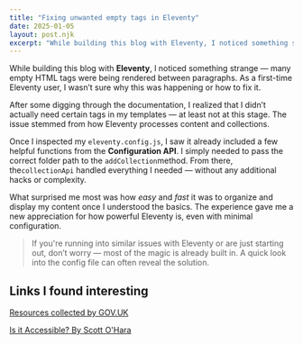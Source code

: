 ```yaml
---
title: "Fixing unwanted empty tags in Eleventy"
date: 2025-01-05
layout: post.njk
excerpt: "While building this blog with Eleventy, I noticed something strange many empty HTML tags were being rendered between paragraphs."
---
```


While building this blog with **Eleventy**, I noticed something strange — many empty HTML tags were being rendered between paragraphs. As a first-time Eleventy user, I wasn’t sure why this was happening or how to fix it.

After some digging through the documentation, I realized that I didn’t actually need certain tags in my templates — at least not at this stage. The issue stemmed from how Eleventy processes content and collections.

Once I inspected my `eleventy.config.js`, I saw it already included a few helpful functions from the **Configuration API**. I simply needed to pass the correct folder path to the `addCollection`method. From there, the`collectionApi` handled everything I needed — without any additional hacks or complexity.

What surprised me most was how _easy_ and _fast_ it was to organize and display my content once I understood the basics. The experience gave me a new appreciation for how powerful Eleventy is, even with minimal configuration.

> If you're running into similar issues with Eleventy or are just starting out, don’t worry — most of the magic is already built in. A quick look into the config file can often reveal the solution.

## Links I found interesting

[Resources collected by GOV.UK](https://x-govuk.github.io/#projects)

[Is it Accessible? By Scott O'Hara](https://www.scottohara.me/blog/2016/10/15/is-it-accessible.html)

```

```
